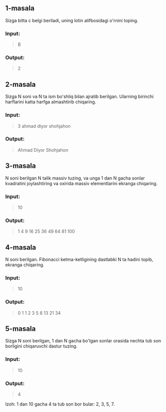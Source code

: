 ## 1-masala

Sizga bitta c belgi beriladi, uning lotin alifbosidagi o'rnini toping.

### Input:

> B

### Output:

> 2

##

## 2-masala

Sizga N soni va N ta ism bo'shliq bilan ajratib berilgan. Ularning birinchi harflarini katta harfga almashtirib chiqaring.

### Input:

> 3
> ahmad diyor shohjahon

### Output:

> Ahmad Diyor Shohjahon

## 3-masala

N soni berilgan N talik massiv tuzing, va unga 1 dan N gacha sonlar kvadratini joylashtiring va oxirida massiv elementlarini ekranga chiqaring.

### Input:

> 10

### Output:

> 1 4 9 16 25 36 49 64 81 100

## 4-masala

N soni berilgan. Fibonacci ketma-ketligining dastlabki N ta hadini topib, ekranga chiqaring.

### Input:

> 10

### Output:

> 0 1 1 2 3 5 8 13 21 34

## 5-masala

Sizga N soni berilgan, 1 dan N gacha bo'lgan sonlar orasida nechta tub son borligini
chiqaruvchi dastur tuzing.

### Input:

> 10

### Output:

> 4

Izoh: 1 dan 10 gacha 4 ta tub son bor bular: 2, 3, 5, 7.
